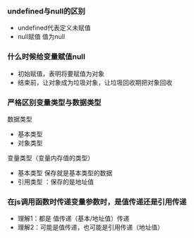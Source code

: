 ### undefined与null的区别

* undefined代表定义未赋值
* null赋值 值为null

### 什么时候给变量赋值null

* 初始赋值，表明将要赋值为对象
* 结束前，让对象成为垃圾对象，让垃圾回收期把对象回收

### 严格区别变量类型与数据类型

数据类型

* 基本类型
* 对象类型

变量类型（变量内存值的类型）

* 基本类型 保存就是基本类型的数据
* 引用类型 ：保存的是地址值

### 在js调用函数时传递变量参数时，是值传递还是引用传递

* 理解1：都是 值传递（基本/地址值）传递
* 理解2：可能是值传递，也可能是引用传递（地址值）



